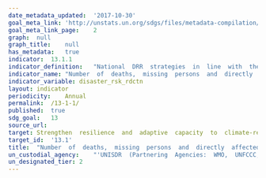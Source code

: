 ```yaml
---	
date_metadata_updated:	'2017-10-30'
goal_meta_link:	'http://unstats.un.org/sdgs/files/metadata-compilation/Metadata-Goal-13.pdf'
goal_meta_link_page:	2
graph:	null
graph_title:	null
has_metadata:	true
indicator:	13.1.1
indicator_definition:	"National  DRR  strategies  in  line  with  the  Sendai  Framework  for  Disaster  Risk  Reduction  2015-2030:  national  disaster  risk  reduction  strategies  and  plans,  across  different  timescales  with  targets,  indicators  and  time  frames,  aimed  at  preventing  the  creation  of  risk,  the  reduction  of  existing  risk  and  the  strengthening  of  economic,  social,  health  and  environmental  resilience  (Sendai  Framework,  para  27(b)).  In  the  Sendai  Framework,  link  with  DRR  and  climate  change  adaptation  is  strongly  advocated.  Note:  the  DRR  strategies  need  to  be  based  on  risk  information  and  assessments.  Country:  A  nation  with  its  own  government,  occupying  a  particular  territory  \tNote:  Terminology  will  be  discussed  and  finalized  in  the  Open-ended  Intergovernmental  Working  Group  for  Sendai  Framework  for  Disaster  Risk  Reduction."
indicator_name:	"Number  of  deaths,  missing  persons  and  directly  affected  persons  attributed  to  disasters  per  100,000  population"
indicator_variable:	disaster_rsk_rdctn
layout:	indicator
periodicity:	Annual
permalink:	/13-1-1/
published:	true
sdg_goal:	13
source_url:	
target:	Strengthen  resilience  and  adaptive  capacity  to  climate-related  hazards  and  natural  disasters  in  all  countries.
target_id:	'13.1'
title:	"Number  of  deaths,  missing  persons  and  directly  affected  persons  attributed  to  disasters  per  100,000  population"
un_custodial_agency:	"'UNISDR  (Partnering  Agencies:  WMO,  UNFCCC,  UNEP)'"
un_designated_tier:	2
---	
```

